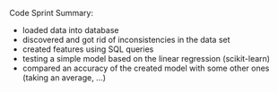 Code Sprint Summary:
- loaded data into database
- discovered and got rid of inconsistencies in the data set
- created features using SQL queries
- testing a simple model based on the linear regression (scikit-learn)
- compared an accuracy of the created model with some other ones (taking an average, ...) 
